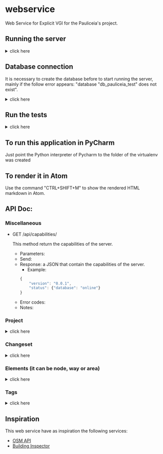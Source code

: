 # webservice

Web Service for Explicit VGI for the Pauliceia's project.

<!---
A basic project for Tornado application.

The meaning of the mainly folders and files are:

- handlers: folder with the controllers;

- settings: folder with the settings;

- static: folder with the static files;

- template: folder with the static files;

- main.py: file that start the application;

- requirements.txt: list of requirements of the project;

- create_venv.sh: example how to create a virtualenv to the project;

- start_app.sh: example how to start the application using the virtualenv.

-->


## Running the server

<details>
<summary> click here </summary>
<p>

This project has made in Python 3 and use [VirtualEnvWrapper](http://www.arruda.blog.br/programacao/python/usando-virtualenvwrapper/) to facilitate the environment.

WARNING: It is necessary a database to run it, whether is not exist, create a new one as follow on next section.

To create a new virtualenv with Python 3:

```
$ mkvirtualenv -p /usr/bin/python3 pauliceia_webservice
```

If the environment do not turn on automatically, so switch it:

```
$ workon pauliceia_webservice
```

Install the dependencies that are in requirements.txt file:

```
$ pip install -r requirements.txt
```

Run the application normally or on Debug Mode::

```
$ python main.py
$ python main.py --debug=True
```

</p>
</details>


## Database connection

It is necessary to create the database before to start running the server, mainly if the follow error appears: "database "db_pauliceia_test" does not exist".

<details>
<summary> click here </summary>
<p>

### Create the database of test

First of all, access the postgres on command line:

```
$ sudo -i -u postgres
$ psql -d postgres
```

Remove the database, if it exists and create test database:

```sql
DROP DATABASE IF EXISTS db_pauliceia_test;
CREATE DATABASE db_pauliceia_test;
```

Connect on database created before and active the PostGIS extension:

```sql
\c db_pauliceia_test
CREATE EXTENSION postgis;
```

To exit, use:
```sql
\q
```

</p>
</details>


## Run the tests

<details>
<summary> click here </summary>
<p>

First of all, clean the DB of test. On console, go to root folder, turn on the environment and run the cleaning code:

```
$ workon pauliceia_webservice
$ python tests/util/clean_test_db.py
```


After that, run the server in Debug mode:

```
$ python main.py --debug=True
```


On another console, go to tests folder, turn on the environment and execute the tests:

```
$ cd tests/
$ workon pauliceia_webservice
$ python run_tests.py
```

Alright, the tests will be execute with a new test database.


</p>
</details>


## To run this application in PyCharm

Just point the Python interpreter of Pycharm to the folder of the virtualenv was created



## To render it in Atom

Use the command "CTRL+SHIFT+M" to show the rendered HTML markdown in Atom.


## API Doc:


### Miscellaneous

- GET /api/capabilities/

    This method return the capabilities of the server.
    - Parameters:
    - Send:
    - Response: a JSON that contain the capabilities of the server.
        - Example:
        ```javascript
        {
            "version": "0.0.1",
            "status": {"database": "online"}
        }
        ```
    - Error codes:
    - Notes:

### Project

<details>
<summary> click here </summary>
<p>


- GET /api/project/?\<params>

    This method gets projects from DB. If you doesn't put any parameter, so will return all.
    - Parameters:
        - project_id (optional): the id of a project (e.g. 1, 2, 3, ...).
        - user_id (optional): the id of a user (e.g. 1, 2, 3, ...).
    - Send:
    - Response: a JSON that contain the features selected.
        - Example:
            ```javascript
                {
                    'features': [
                        {
                            'type': 'Project',
                            'tags': [{'k': 'name', 'v': 'default'},
                                     {'k': 'description', 'v': 'default project'}],
                            'properties': {'removed_at': None, 'fk_user_id_owner': 1001,
                                           'id': 1001, 'create_at': '2017-10-20 00:00:00'}
                        }
                    ],
                    'type': 'FeatureCollection'
                }
            ```
    - Error codes:
        - 400 (Bad Request): Invalid parameter.
        - 404 (Not Found): There is no project.
        - 500 (Internal Server Error): Problem when get a project. Please, contact the administrator.
    - Examples:
         - Get all projects: http://localhost:8888/api/project/
         - Get project by id: http://localhost:8888/api/project/?project_id=1001
         - Get projects by user id: http://localhost:8888/api/project/?user_id=1001
    - Notes:

- PUT /api/project/create

    This method create a new project described in a JSON.
    - Parameters:
    - Send: a JSON describing the feature.
    - Response: a JSON that contain the id of the feature created.
    - Error codes:
        - 500 (Internal Server Error): Problem when create a project. Please, contact the administrator.
    - Notes:

<!-- - PUT /api/project/update -->

- DELETE /api/project/delete/#id

    This method delete project by id = #id.
    - Parameters:
        - #id (mandatory): a positive integer (e.g. 1, 2, 3, ...).
    - Send:
    - Response:
    - Error codes:
        - 400 (Bad Request): Invalid parameter.
        - 400 (Bad Request): It needs a valid id to delete a project.
        - 500 (Internal Server Error): Problem when delete a project. Please, contact the administrator.
    - Notes:


</p>
</details>


### Changeset

<details>
<summary> click here </summary>
<p>

<!-- - GET /api/changeset/#id -->

- PUT /api/changeset/create

    This method create a new changeset described in a JSON.
    - Parameters:
    - Send: a JSON describing the feature.
    - Response: a JSON that contain the id of the feature created.
    - Error codes:
        - 500 (Internal Server Error): Problem when create a changeset. Please, contact the administrator.
    - Notes:

<!-- - PUT /api/changeset/update -->

- PUT /api/changeset/close/#id

    This method close a changeset by id = #id.
    - Parameters:
        - #id (mandatory): a positive integer (e.g. 1, 2, 3, ...).
    - Send:
    - Response:
    - Error codes:
        - 400 (Bad Request): Invalid parameter.
        - 400 (Bad Request): It needs a valid id to close a changeset.
        - 500 (Internal Server Error): Problem when close a changeset. Please, contact the administrator.
    - Notes:


</p>
</details>


### Elements (it can be node, way or area)

<details>
<summary> click here </summary>
<p>

- GET /api/\[node|way|area]/?\<params>

    This method gets elements from DB. If you doesn't put any parameter, so will return all.
    - Parameters:
        - element_id (optional): the id of a element (e.g. 1, 2, 3, ...).
        - project_id (optional): the id of a project (e.g. 1, 2, 3, ...).
        - changeset_id (optional): the id of a changeset (e.g. 1, 2, 3, ...).
    - Send:
    - Response: a GeoJSON that contain the features selected.
    - Error codes:
        - 400 (Bad Request): Invalid argument(s).
        - 404 (Not Found): There is no element.
        - 500 (Internal Server Error): Problem when get a element. Please, contact the administrator.
    - Examples:
        - http://localhost:8888/api/node/?element_id=1001
        - http://localhost:8888/api/way/?project_id=1001
        - http://localhost:8888/api/area/?changeset_id=1001
        - http://localhost:8888/api/node/?project_id=1001&changeset_id=1001
        - http://localhost:8888/api/way/?element_id=1001&project_id=1001&changeset_id=1001
        - http://localhost:8888/api/area/
    - Notes:

- PUT /api/\[node|way|area]/create

    This method create a new element described in a GeoJSON.
    - Parameters:
    - Send: a GeoJSON describing the element.
    - Response: a JSON that contain the id of the feature created.
    - Error codes:
        - 400 (Bad Request): ERROR: The changeset with id=X is closed, so it is not possible to use it.
            - Just can use changesets that are open.
        - 500 (Internal Server Error): Problem when create a element. Please, contact the administrator.
    - Notes: when add a element, it starts with a default version 1 and it is saved in current_element table.

<!--
 - PUT /api/\[node|way|area]/update

     This method update a element described in a GeoJSON.
     - Parameters:
     - Send: a GeoJSON describing the element.
     - Response: a JSON that contain the id of the feature created.
     - Error codes:
         - 500 (Internal Server Error): Problem when update a element. Please, contact the administrator.
     - Notes: when update a element, it is added in element table (historical), with the same id.
             After that, the original row is removed from current element table (main) and the element updated is added in database with the version incremented (+1).
-->

- DELETE /api/\[node|way|area]/#id

    This method delete element by id = #id.
    - Parameters:
        - #id (mandatory): a positive integer (e.g. 1, 2, 3, ...).
    - Send:
    - Response:
    - Error codes:
        - 400 (Bad Request): Invalid parameter.
        - 400 (Bad Request): It needs a valid id to delete a element.
        - 500 (Internal Server Error): Problem when delete a element. Please, contact the administrator.
    - Notes: when delete a element, it is removed from current_element table (main) and put in element table (historical), with its version.
            After that, is duplicated the row and with this copy, save in element table with new version (increment +1) and with its visibility equals FALSE, because it was removed.

<!-- - GET /api/\[node|way|area]/history/#id -->

</p>
</details>


### Tags

<details>
<summary> click here </summary>
<p>

All features can be mapped usings [tags](http://wiki.openstreetmap.org/wiki/Tags), like OSM.
There are some standard features described in [OSM Map Features](http://wiki.openstreetmap.org/wiki/Map_Features) that can be used.
There are too others specific tags for Pauliceia' project, described on following sections.


#### Authors

| Key                  | Value                          | Element              | Comment                                  |
| -------------------- | ------------------------------ | -------------------- | ---------------------------------------- |
| original_author      | text (e.g. "J. R. R. Tolkien") | node, way or area    | the original author of the data          |
| food_author          | text (e.g. "Jorge")            | node, way or area    | the user that feeding the system         |


</p>
</details>


## Inspiration

This web service have as inspiration the following services:

- [OSM API](http://wiki.openstreetmap.org/wiki/API_v0.6)
- [Building Inspector](https://buildinginspector.nypl.org/data)
